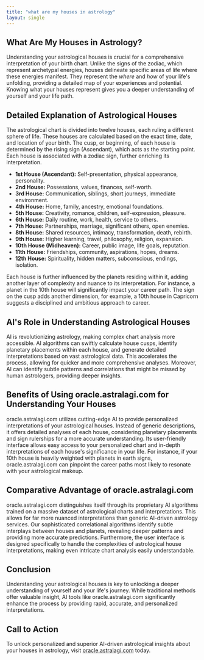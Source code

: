 ```yaml
---
title: "what are my houses in astrology"
layout: single
---
```


## What Are My Houses in Astrology?

Understanding your astrological houses is crucial for a comprehensive interpretation of your birth chart.  Unlike the signs of the zodiac, which represent archetypal energies, houses delineate specific areas of life where these energies manifest.  They represent the *where* and *how* of your life's unfolding, providing a detailed map of your experiences and potential.  Knowing what your houses represent gives you a deeper understanding of yourself and your life path.


## Detailed Explanation of Astrological Houses

The astrological chart is divided into twelve houses, each ruling a different sphere of life.  These houses are calculated based on the exact time, date, and location of your birth.  The cusp, or beginning, of each house is determined by the rising sign (Ascendant), which acts as the starting point.  Each house is associated with a zodiac sign, further enriching its interpretation.

* **1st House (Ascendant):** Self-presentation, physical appearance, personality.
* **2nd House:** Possessions, values, finances, self-worth.
* **3rd House:** Communication, siblings, short journeys, immediate environment.
* **4th House:** Home, family, ancestry, emotional foundations.
* **5th House:** Creativity, romance, children, self-expression, pleasure.
* **6th House:** Daily routine, work, health, service to others.
* **7th House:** Partnerships, marriage, significant others, open enemies.
* **8th House:** Shared resources, intimacy, transformation, death, rebirth.
* **9th House:** Higher learning, travel, philosophy, religion, expansion.
* **10th House (Midheaven):** Career, public image, life goals, reputation.
* **11th House:** Friendships, community, aspirations, hopes, dreams.
* **12th House:** Spirituality, hidden matters, subconscious, endings, isolation.


Each house is further influenced by the planets residing within it, adding another layer of complexity and nuance to its interpretation. For instance, a planet in the 10th house will significantly impact your career path. The sign on the cusp adds another dimension, for example, a 10th house in Capricorn suggests a disciplined and ambitious approach to career.


## AI's Role in Understanding Astrological Houses

AI is revolutionizing astrology, making complex chart analysis more accessible. AI algorithms can swiftly calculate house cusps, identify planetary placements within each house, and generate detailed interpretations based on vast astrological data. This accelerates the process, allowing for quicker and more comprehensive analyses. Moreover, AI can identify subtle patterns and correlations that might be missed by human astrologers, providing deeper insights.


## Benefits of Using oracle.astralagi.com for Understanding Your Houses

oracle.astralagi.com utilizes cutting-edge AI to provide personalized interpretations of your astrological houses.  Instead of generic descriptions, it offers detailed analyses of each house, considering planetary placements and sign rulerships for a more accurate understanding.  Its user-friendly interface allows easy access to your personalized chart and in-depth interpretations of each house's significance in your life. For instance, if your 10th house is heavily weighted with planets in earth signs, oracle.astralagi.com can pinpoint the career paths most likely to resonate with your astrological makeup.


## Comparative Advantage of oracle.astralagi.com

oracle.astralagi.com distinguishes itself through its proprietary AI algorithms trained on a massive dataset of astrological charts and interpretations. This allows for far more nuanced interpretations than generic AI-driven astrology services. Our sophisticated correlational algorithms identify subtle interplays between houses and planets, revealing deeper patterns and providing more accurate predictions.  Furthermore, the user interface is designed specifically to handle the complexities of astrological house interpretations, making even intricate chart analysis easily understandable.


## Conclusion

Understanding your astrological houses is key to unlocking a deeper understanding of yourself and your life's journey. While traditional methods offer valuable insight, AI tools like oracle.astralagi.com significantly enhance the process by providing rapid, accurate, and personalized interpretations.


## Call to Action

To unlock personalized and superior AI-driven astrological insights about your houses in astrology, visit [oracle.astralagi.com](https://oracle.astralagi.com) today.